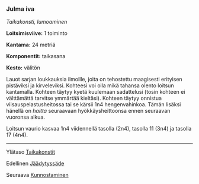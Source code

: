 ### Julma iva

*Taikakonsti, lumoaminen*

**Loitsimisviive:** 1 toiminto

**Kantama:** 24 metriä

**Komponentit:** taikasana

**Kesto:** välitön

Lauot sarjan loukkauksia ilmoille, joita on tehostettu maagisesti erityisen pistäviksi ja kirveleviksi. Kohteesi voi olla mikä tahansa olento loitsun kantamalla. Kohteen täytyy kyetä kuulemaan sadattelusi (tosin kohteen ei välttämättä tarvitse ymmärtää kieltäsi). Kohteen täytyy onnistua viisauspelastusheitossa tai se kärsii 1n4 hengenvahinkoa. Tämän lisäksi hänellä on *haitta* seuraavaan hyökkäysheittoonsa ennen seuraavan vuoronsa alkua.

Loitsun vaurio kasvaa 1n4 viidennellä tasolla (2n4), tasolla 11 (3n4) ja tasolla 17 (4n4).

----

Ylätaso [Taikakonstit](0.piirin_taikakonstit.md)

Edellinen [Jäädytyssäde](Jäädytyssäde.md)

Seuraava [Kunnostaminen](Kunnostaminen.md)